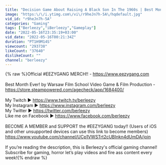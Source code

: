 ```yaml
---
title: "Decision Game About Raising A Black Son In The 1960s | Best Month Ever!"
image: "https:\/\/i.ytimg.com\/vi\/r9heJn7h-5A\/hqdefault.jpg"
vid_id: "r9heJn7h-5A"
categories: "Gaming"
tags: ["Berleezy","iBerleezy","Gameplay"]
date: "2022-05-16T23:35:19+03:00"
vid_date: "2022-05-16T00:21:34Z"
duration: "PT1H9M14S"
viewcount: "293738"
likeCount: "37640"
dislikeCount: ""
channel: "berleezy"
---
```

{% raw %}Official #EEZYGANG MERCH!! - <a rel="nofollow" target="blank" href="https://www.eezygang.com">https://www.eezygang.com</a><br /><br />Best Month Ever! by Warsaw Film School Video Game &amp; Film Production - <a rel="nofollow" target="blank" href="https://store.steampowered.com/agecheck/app/1684400/">https://store.steampowered.com/agecheck/app/1684400/</a><br /><br />My Twitch ► <a rel="nofollow" target="blank" href="https://www.twitch.tv/berleezy">https://www.twitch.tv/berleezy</a><br />My Instagram ► <a rel="nofollow" target="blank" href="https://www.instagram.com/berleezy">https://www.instagram.com/berleezy</a><br />My Twitter ► <a rel="nofollow" target="blank" href="https://twitter.com/berleezy">https://twitter.com/berleezy</a><br />Like me on Facebook ► <a rel="nofollow" target="blank" href="https://www.facebook.com/berleezy">https://www.facebook.com/berleezy</a><br /><br />BECOME A MEMBER and SUPPORT the #EEZYGANG today!! (Users of iOS and other unsupported devices can use this link to become members)<br /><a rel="nofollow" target="blank" href="https://www.youtube.com/channel/UCp1VWSTrt2cUBInkn4dUmDA/join">https://www.youtube.com/channel/UCp1VWSTrt2cUBInkn4dUmDA/join</a><br /><br />If you’re reading the description, this is Berleezy's official gaming channel! Subscribe for gaming, horror let’s play videos and fire ass content every week!{% endraw %}
